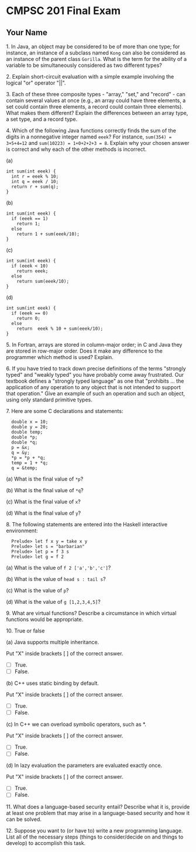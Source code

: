 # CMPSC 201 Final Exam

## Your Name

1\. In Java, an object may be considered to be of more than one type; for instance, an instance of a subclass named `Kong` can also be considered as an instance of the parent class `Gorilla`. What is the term for the ability of a variable to be simultaneously considered as two different types?

2\. Explain short-circuit evaluation with a simple example involving the logical "or" operator "||".

3\. Each of these three composite types - "array," "set," and "record" - can contain several values at once (e.g., an array could have three elements, a set could contain three elements, a record could contain three elements). What makes them different? Explain the differences between an array type, a set type, and a record type.

4\. Which of the following Java functions correctly finds the sum of the digits in a nonnegative integer named `eeek`? For instance, `sum(354) = 3+5+4=12` and `sum(10223) = 1+0+2+2+3 = 8`. Explain why your chosen answer is correct and why each of the other methods is incorrect.

(a)

```
int sum(int eeek) {
  int r = eeek % 10;
  int q = eeek / 10;
  return r + sum(q);
}
```

(b)

```
int sum(int eeek) {
  if (eeek == 1)
    return 1;
  else
    return 1 + sum(eeek/10);
}
```

(c)

```
int sum(int eeek) {
  if (eeek < 10)
    return eeek;
  else
    return sum(eeek/10);
}
```

(d)

```
int sum(int eeek) {
  if (eeek == 0)
    return 0;
  else
    return  eeek % 10 + sum(eeek/10);
}
```

5\. In Fortran, arrays are stored in column-major order; in C and Java they are stored in row-major order. Does it make any difference to the programmer which method is used? Explain.

6\. If you have tried to track down precise definitions of the terms "strongly typed" and "weakly typed" you have probably come away frustrated. Our textbook defines a "strongly typed language" as one that "prohibits ... the application of any operation to any object that is not intended to support that operation." Give an example of such an operation and such an object, using only standard primitive types.

7\. Here are some C declarations and statements:

```
  double x = 10;
  double y = 20;
  double temp;
  double *p;
  double *q;
  p = &x;
  q = &y;
  *p = *p + *q;
  temp = 1 + *q;
  q = &temp;
```

(a) What is the final value of `*p`?

(b) What is the final value of `*q`?

(c) What is the final value of `x`?

(d) What is the final value of `y`?

8\. The following statements are entered into the Haskell interactive environment:

```
  Prelude> let f x y = take x y
  Prelude> let s = "barbarian"
  Prelude> let p = f 3 s
  Prelude> let g = f 2
```

(a) What is the value of `f 2 ['a','b','c']`?

(b) What is the value of `head s : tail s`?

(c) What is the value of `p`?

(d) What is the value of `g [1,2,3,4,5]`?

9\. What are virtual functions? Describe a circumstance in which virtual functions would be appropriate.

10\. True or false

(a) Java supports multiple inheritance.

Put "X" inside brackets [ ] of the correct answer.

- [ ] True.
- [ ] False.

(b) C++ uses static binding by default.

Put "X" inside brackets [ ] of the correct answer.

- [ ] True.
- [ ] False.

(c) In C++ we can overload symbolic operators, such as *.

Put "X" inside brackets [ ] of the correct answer.

- [ ] True.
- [ ] False.

(d) In lazy evaluation the parameters are evaluated exactly once.

Put "X" inside brackets [ ] of the correct answer.

- [ ] True.
- [ ] False.

11\. What does a language-based security entail? Describe what it is, provide at least one problem that may arise in a language-based security and how it can be solved.

12\. Suppose you want to (or have to) write a new programming language. List all of the necessary steps (things to consider/decide on and things to develop) to accomplish this task.
